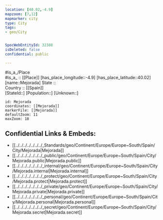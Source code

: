 ```yaml
---
location: [40.02,-4.9] 
mapzoom: [7,12] 
mapmarker: city 
type: City
tags:
- geo/City


SpocWebEntityId: 32388
isDeleted: false
confidential: public

---
```

#is_a_/Place  
#is_a_ :: [[Place]] 
[has_place_longitude::-4.9] 
[has_place_latitude::40.02] 
[name::Mejorada] 
State ::  
Country :: [[Spain]]  
[StateId::] 
[Population::] 
[Unknown::] 


```leaflet
id: Mejorada
coordinates: [[Mejorada]] 
markerFile: [[Mejorada]] 
defaultZoom: 11 
maxZoom: 18
```


## Confidential Links & Embeds: 
- [[../../../../../../../_Standards/geo/Continent/Europe/Europe~South/Spain/City/Mejorada|Mejorada]] 
- [[../../../../../../../_public/geo/Continent/Europe/Europe~South/Spain/City/Mejorada.public|Mejorada.public]] 
- [[../../../../../../../_internal/geo/Continent/Europe/Europe~South/Spain/City/Mejorada.internal|Mejorada.internal]] 
- [[../../../../../../../_protect/geo/Continent/Europe/Europe~South/Spain/City/Mejorada.protect|Mejorada.protect]] 
- [[../../../../../../../_private/geo/Continent/Europe/Europe~South/Spain/City/Mejorada.private|Mejorada.private]] 
- [[../../../../../../../_personal/geo/Continent/Europe/Europe~South/Spain/City/Mejorada.personal|Mejorada.personal]] 
- [[../../../../../../../_secret/geo/Continent/Europe/Europe~South/Spain/City/Mejorada.secret|Mejorada.secret]] 
